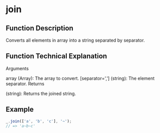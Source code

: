 # join

## Function Description

Converts all elements in array into a string separated by separator.

## Function Technical Explanation

Arguments

array (Array): The array to convert.
[separator=','] (string): The element separator.
Returns

(string): Returns the joined string.

## Example

```javascript
_.join(['a', 'b', 'c'], '~');
// => 'a~b~c'
```
